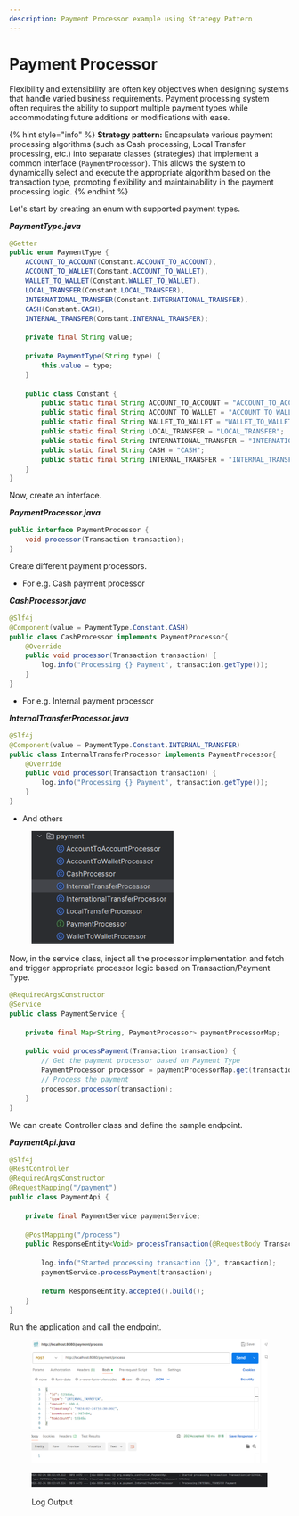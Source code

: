 ```yaml
---
description: Payment Processor example using Strategy Pattern
---
```


# Payment Processor

Flexibility and extensibility are often key objectives when designing systems that handle varied business requirements. Payment processing system often requires the ability to support multiple payment types while accommodating future additions or modifications with ease.

{% hint style="info" %}
**Strategy pattern:** Encapsulate various payment processing algorithms (such as Cash processing, Local Transfer processing, etc.) into separate classes (strategies) that implement a common interface (`PaymentProcessor`). This allows the system to dynamically select and execute the appropriate algorithm based on the transaction type, promoting flexibility and maintainability in the payment processing logic.
{% endhint %}



Let's start by creating an enum with supported payment types.

_**PaymentType.java**_

```java
@Getter
public enum PaymentType {
    ACCOUNT_TO_ACCOUNT(Constant.ACCOUNT_TO_ACCOUNT),
    ACCOUNT_TO_WALLET(Constant.ACCOUNT_TO_WALLET),
    WALLET_TO_WALLET(Constant.WALLET_TO_WALLET),
    LOCAL_TRANSFER(Constant.LOCAL_TRANSFER),
    INTERNATIONAL_TRANSFER(Constant.INTERNATIONAL_TRANSFER),
    CASH(Constant.CASH),
    INTERNAL_TRANSFER(Constant.INTERNAL_TRANSFER);

    private final String value;
    
    private PaymentType(String type) {
        this.value = type;
    }
    
    public class Constant {
        public static final String ACCOUNT_TO_ACCOUNT = "ACCOUNT_TO_ACCOUNT";
        public static final String ACCOUNT_TO_WALLET = "ACCOUNT_TO_WALLET";
        public static final String WALLET_TO_WALLET = "WALLET_TO_WALLET";
        public static final String LOCAL_TRANSFER = "LOCAL_TRANSFER";
        public static final String INTERNATIONAL_TRANSFER = "INTERNATIONAL_TRANSFER";
        public static final String CASH = "CASH";
        public static final String INTERNAL_TRANSFER = "INTERNAL_TRANSFER";
    }
}
```



Now, create an interface.

_**PaymentProcessor.java**_

```java
public interface PaymentProcessor {
    void processor(Transaction transaction);
}
```



Create different payment processors.

* For e.g. Cash payment processor

_**CashProcessor.java**_

```java
@Slf4j
@Component(value = PaymentType.Constant.CASH)
public class CashProcessor implements PaymentProcessor{
    @Override
    public void processor(Transaction transaction) {
        log.info("Processing {} Payment", transaction.getType());
    }
}
```

* For e.g. Internal payment processor

_**InternalTransferProcessor.java**_

```java
@Slf4j
@Component(value = PaymentType.Constant.INTERNAL_TRANSFER)
public class InternalTransferProcessor implements PaymentProcessor{
    @Override
    public void processor(Transaction transaction) {
        log.info("Processing {} Payment", transaction.getType());
    }
}
```

* And others

<figure><img src="../../../.gitbook/assets/image (1) (1) (1) (1) (1) (1) (1) (1) (1) (1) (1) (1) (1) (1) (1) (1) (1) (1) (1) (1) (1) (1) (1) (1) (1) (1) (1) (1) (1) (1) (1) (1) (1) (1) (1) (1) (1) (1) (1) (1) (1) (1) (1) (1) (1) (1) (1) (1) (1) (1) (1) (1) (1) (1) (1) (1) (1) (1) (1) (1) (1).png" alt="" width="255"><figcaption></figcaption></figure>



Now, in the service class, inject all the processor implementation and fetch and trigger appropriate processor logic based on Transaction/Payment Type.

```java
@RequiredArgsConstructor
@Service
public class PaymentService {

    private final Map<String, PaymentProcessor> paymentProcessorMap;

    public void processPayment(Transaction transaction) {
        // Get the payment processor based on Payment Type
        PaymentProcessor processor = paymentProcessorMap.get(transaction.getType().getValue());
        // Process the payment
        processor.processor(transaction);
    }
}
```



We can create Controller class and define the sample endpoint.

_**PaymentApi.java**_

```java
@Slf4j
@RestController
@RequiredArgsConstructor
@RequestMapping("/payment")
public class PaymentApi {

    private final PaymentService paymentService;

    @PostMapping("/process")
    public ResponseEntity<Void> processTransaction(@RequestBody Transaction transaction) {

        log.info("Started processing transaction {}", transaction);
        paymentService.processPayment(transaction);

        return ResponseEntity.accepted().build();
    }
}
```



Run the application and call the endpoint.

<figure><img src="../../../.gitbook/assets/image (1) (1) (1) (1) (1) (1) (1) (1) (1) (1) (1) (1) (1) (1) (1) (1) (1) (1) (1) (1) (1) (1) (1) (1) (1) (1) (1) (1) (1) (1) (1) (1) (1) (1) (1) (1) (1) (1) (1) (1) (1) (1) (1) (1) (1) (1) (1) (1) (1) (1) (1) (1) (1) (1) (1) (1) (1) (1) (1) (1) ( (1).png" alt="" width="563"><figcaption></figcaption></figure>

<figure><img src="../../../.gitbook/assets/image (2) (1) (1) (1) (1) (1) (1) (1) (1) (1) (1) (1) (1) (1) (1) (1) (1) (1) (1) (1) (1) (1) (1) (1) (1) (1) (1) (1) (1) (1) (1) (1) (1) (1) (1) (1) (1).png" alt=""><figcaption><p>Log Output</p></figcaption></figure>

